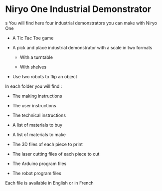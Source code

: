 # Niryo One Industrial Demonstrator
s
You will find here four industrial demonstrators you can make with Niryo One

* A Tic Tac Toe game

* A pick and place industrial demonstrator with a scale in two formats
    
	* With a turntable
    
	* With shelves

* Use two robots to flip an object



In each folder you will find :

* The making instructions

* The user instructions

* The technical instructions

* A list of materials to buy

* A list of materials to make

* The 3D files of each piece to print

* The laser cutting files of each piece to cut

* The Arduino program files

* The robot program files



Each file is available in English or in French